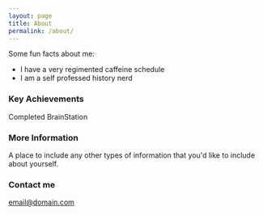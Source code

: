 ```yaml
---
layout: page
title: About
permalink: /about/
---
```


Some fun facts about me:
- I have a very regimented caffeine schedule
- I am a self professed history nerd

### Key Achievements
Completed BrainStation

### More Information

A place to include any other types of information that you'd like to include about yourself.

### Contact me

[email@domain.com](mailto:email@domain.com)
